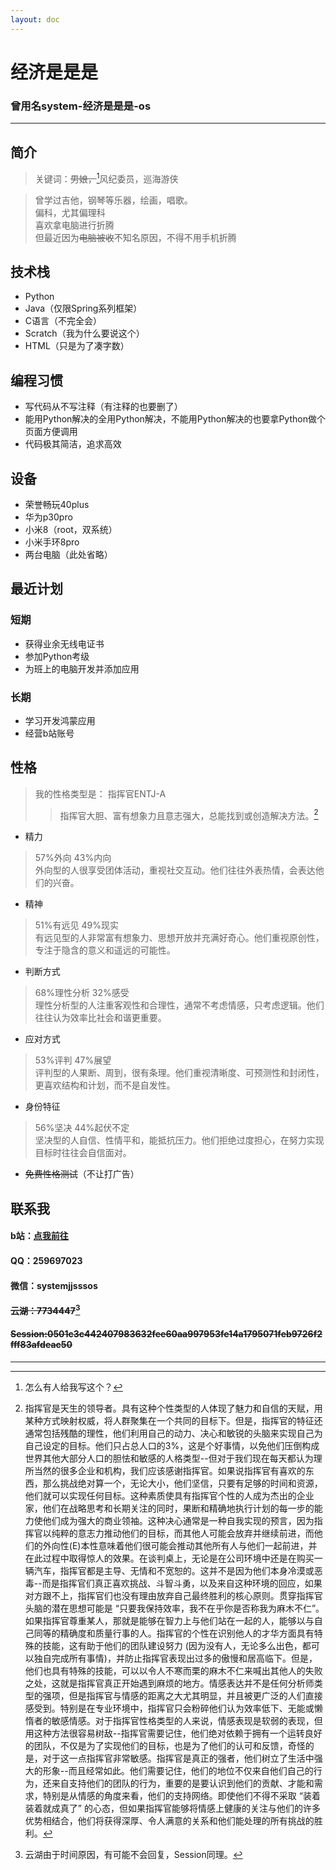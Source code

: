 ```yaml
---
layout: doc
---
```

# 经济是是是 
### 曾用名system-经济是是是-os

___

## 简介

> 关键词：~~男娘，~~[^1]风纪委员，巡海游侠<br>
[^1]:怎么有人给我写这个？
> 曾学过吉他，钢琴等乐器，绘画，唱歌。<br>
> 偏科，尤其偏理科<br>
> 喜欢拿电脑进行折腾<br>
> 但最近因为~~电脑被收~~不知名原因，不得不用手机折腾<br>

## 技术栈

- Python
- Java（仅限Spring系列框架）
- C语言（不完全会）
- Scratch（我为什么要说这个）
- HTML（只是为了凑字数）

## 编程习惯
- 写代码从不写注释（有注释的也要删了）
- 能用Python解决的全用Python解决，不能用Python解决的也要拿Python做个页面方便调用
- 代码极其简洁，追求高效


## 设备

- 荣誉畅玩40plus
- 华为p30pro
- 小米8（root，双系统）
- 小米手环8pro
- 两台电脑（此处省略）

## 最近计划

### 短期
+ 获得业余无线电证书
+ 参加Python考级
+ 为班上的电脑开发并添加应用

### 长期
+ 学习开发鸿蒙应用
+ 经营b站账号


## 性格
> 我的性格类型是：
> 指挥官ENTJ-A
> > 指挥官大胆、富有想象力且意志强大，总能找到或创造解决方法。[^2]
[^2]:指挥官是天生的领导者。具有这种个性类型的人体现了魅力和自信的天赋，用某种方式映射权威，将人群聚集在一个共同的目标下。但是，指挥官的特征还通常包括残酷的理性，他们利用自己的动力、决心和敏锐的头脑来实现自己为自己设定的目标。他们只占总人口的3%，这是个好事情，以免他们压倒构成世界其他大部分人口的胆怯和敏感的人格类型--但对于我们现在每天都认为理所当然的很多企业和机构，我们应该感谢指挥官。如果说指挥官有喜欢的东西，那么挑战绝对算一个，无论大小，他们坚信，只要有足够的时间和资源，他们就可以实现任何目标。这种素质使具有指挥官个性的人成为杰出的企业家，他们在战略思考和长期关注的同时，果断和精确地执行计划的每一步的能力使他们成为强大的商业领袖。这种决心通常是一种自我实现的预言，因为指挥官以纯粹的意志力推动他们的目标，而其他人可能会放弃并继续前进，而他们的外向性(E)本性意味着他们很可能会推动其他所有人与他们一起前进，并在此过程中取得惊人的效果。在谈判桌上，无论是在公司环境中还是在购买一辆汽车，指挥官都是主导、无情和不宽恕的。这并不是因为他们本身冷漠或恶毒--而是指挥官们真正喜欢挑战、斗智斗勇，以及来自这种环境的回应，如果对方跟不上，指挥官们也没有理由放弃自己最终胜利的核心原则。贯穿指挥官头脑的潜在思想可能是 “只要我保持效率，我不在乎你是否称我为麻木不仁”。如果指挥官尊重某人，那就是能够在智力上与他们站在一起的人，能够以与自己同等的精确度和质量行事的人。指挥官的个性在识别他人的才华方面具有特殊的技能，这有助于他们的团队建设努力 (因为没有人，无论多么出色，都可以独自完成所有事情)，并防止指挥官表现出过多的傲慢和居高临下。但是，他们也具有特殊的技能，可以以令人不寒而栗的麻木不仁来喊出其他人的失败之处，这就是指挥官真正开始遇到麻烦的地方。情感表达并不是任何分析师类型的强项，但是指挥官与情感的距离之大尤其明显，并且被更广泛的人们直接感受到。特别是在专业环境中，指挥官只会粉碎他们认为效率低下、无能或懒惰者的敏感情感。对于指挥官性格类型的人来说，情感表现是软弱的表现，但用这种方法很容易树敌--指挥官需要记住，他们绝对依赖于拥有一个运转良好的团队，不仅是为了实现他们的目标，也是为了他们的认可和反馈，奇怪的是，对于这一点指挥官非常敏感。指挥官是真正的强者，他们树立了生活中强大的形象--而且经常如此。他们需要记住，他们的地位不仅来自他们自己的行为，还来自支持他们的团队的行为，重要的是要认识到他们的贡献、才能和需求，特别是从情感的角度来看，他们的支持网络。即使他们不得不采取 “装着装着就成真了” 的心态，但如果指挥官能够将情感上健康的关注与他们的许多优势相结合，他们将获得深厚、令人满意的关系和他们能处理的所有挑战的胜利。
+ 精力
> 57%外向    43%内向<br>
> 外向型的人很享受团体活动，重视社交互动。他们往往外表热情，会表达他们的兴奋。<br>
+ 精神
> 51%有远见    49%现实<br>
> 有远见型的人非常富有想象力、思想开放并充满好奇心。他们重视原创性，专注于隐含的意义和遥远的可能性。<br>
+ 判断方式
> 68%理性分析    32%感受<br>
> 理性分析型的人注重客观性和合理性，通常不考虑情感，只考虑逻辑。他们往往认为效率比社会和谐更重要。<br>
+ 应对方式
> 53%评判    47%展望<br>
> 评判型的人果断、周到，很有条理。他们重视清晰度、可预测性和封闭性，更喜欢结构和计划，而不是自发性。<br>
+ 身份特征
> 56%坚决    44%起伏不定<br>
> 坚决型的人自信、性情平和，能抵抗压力。他们拒绝过度担心，在努力实现目标时往往会自信面对。<br>
+ ~~免费性格测试~~（不让打广告）


## 联系我

#### b站：[点我前往](https://b23.tv/fcyljj5)
#### QQ：259697023
#### 微信：systemjjsssos
#### ~~云湖：7734447~~[^3]
[^3]:云湖由于时间原因，有可能不会回复，Session同理。
#### ~~Session:0501c3c442407983632fee60aa997953fe14a1795071feb9726f2fff83afdeac50~~
___